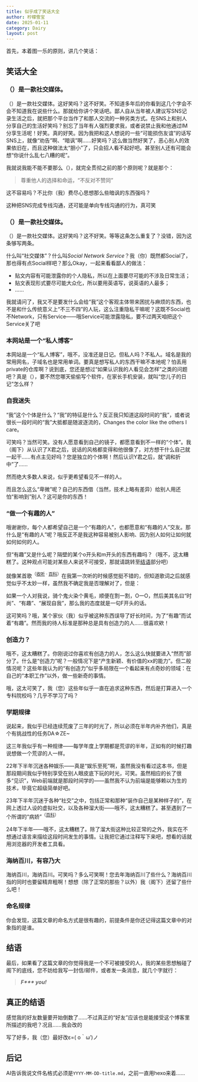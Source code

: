 ```yaml
---
title: 似乎成了笑话大全
author: 柠檬雪宝
date: 2025-01-11
category: Dairy
layout: post
---
```


首先，本着图一乐的原则，讲几个笑话：

## 笑话大全

### （）是一款社交媒体。

（）是一款社交媒体。这好笑吗？这不好笑。不知道多年后的你看到这几个字会不会不知道我在说些什么。那就给你讲个笑话吧。鄙人自从当年被人建议写SNS记录生活之后，就把那个平台当作了和那人交流的一种另类方式。在SNS上和别人分享自己的生活好笑吗？别忘了当年有人强烈要求我，或者说禁止我和他通过IM分享生活呢！好笑。真的好笑。因为我把和这人想说的一些“可能损伤友谊”的话写SNS上，就像“劝告”啊、“暗讽”啊……好笑吗？这么做当然好笑了，恶心别人的效果依旧在，而且这种做法太“胆小”了，只会招人看不起好吧。甚至别人还有可能会想“你说什么乱七八糟的呢”。

我就说我能不能不要那么（），就完全贯彻之前的那个原则呢？就是那个：

> 尊重他人的选择和命运，“不反对不赞同”

这不容易吗？不比你（我）费尽心思想那么些暗讽的东西强吗？

这种把SNS完成专线沟通，还可能是单向专线沟通的行为，真可笑

### （）是一款社交媒体。

（）是一款社交媒体。这好笑吗？这不好笑。等等这条怎么重复了？没错，因为这条够写两条。

什么叫“社交媒体”？什么叫*Social Network Service*？我（你）既然都Social了，那也得有点Social样吧？那么Okay，一起来看看鄙人的做法：
- 贴文内容有可能泄露你的个人隐私，所以在上面要尽可能的不涉及日常生活；
- 贴文表现形式要尽可能大众化，所以要用英语写，说英语的人最多；
- ……

我就请问了，我又不是要发什么会给“我”这个客观主体带来困扰与麻烦的东西，也不是和什么传统意义上“不三不四”的人玩，这么注重隐私干嘛呢？这既不Social也不Network，只有Service——哦Service可能泄露隐私，要不过两天咱把这个Service关了吧

### 本网站是一个“**私人**博客”

本网站是一个“私人博客”，哦不，没准还是日记。但私人吗？不私人。域名是我的常用网名，子域名也是常用单词。要真是想写私人的东西干嘛不本地呢？怕丢用private的仓库啊？说到底，您还是想过“如果认识我的人看见会怎样”之类的问题吧？真是（），要不然您哪天偷偷写个软件，在家长手机安装，就叫“您儿子的日记”怎么样？

### 自我迷失

“我”这个个体是什么？“我”的特征是什么？反正我只知道这段时间的“我”，或者说很长一段时间的“我”大抵都是随波逐流的，Changes the color like the others I care。

可笑吗？当然可笑。没有人愿意看到自己的镜子，都愿意看到不一样的“个体”。我（阁下）从认识了X君之后，说话的风格都变得和他很像了，对方想干什么自己就一起干……有点主见好吗？您是独立的个体啊！然后认识Y君之后，就“调和折中”了……

然而绝大多数人来说，似乎更希望看见不一样的人。

而且怎么这么“卑微”呢？自己的东西借（当然，技术上略有差异）给别人用还怕“影响到”别人？这可是你的东西！

### “做一个有趣的人”

哦谢谢你，每个人都希望自己是一个“有趣的人”，也都愿意和“有趣的人”交友。那什么是“有趣的人”呢？哦反正不是我这种容易被别人影响、因为别人如何让如何就如何如何的人。

但“有趣”又是什么呢？隔壁的某个o开头和m开头的东西有趣吗？（哦不，这太糟糕了。这种观点可能对某些人来说不可接受，那就请跳转至[结语](#结语)部分吧）

就像某首歌<sup>（[收听](https://music.163.com/#/song?id=1294899572) · [百科](https://zh.moegirl.org.cn/%E5%8A%A3%E7%AD%89%E4%B8%8A%E7%AD%89)）</sup>在我第一次听的时候感觉挺不错的，但知道歌词之后就感觉似乎不太妙一样，虽然我不确定我是否理解对了，但是：

如果一个人对我说，骑个鬼火染个黄毛，顺便在割一割，O一O，然后美其名曰“时尚”、“有趣”、“展现自我”，那么我的态度就是一句F开头的话。

这可笑吗？哦，某个家伙（我）似乎被这种东西误导了好长时间，为了“有趣”而试着“有趣”。然而我的待人标准是那种总是具有创造力的人……很喜欢欸！

### 创造力？

哦不，这太糟糕了。你刚说过你喜欢有创造力的人，怎么这么快就要进入“然而”部分了。什么是“创造力”呢？一般情况下是“产生新颖、有价值的xx的能力”。但二般情况呢？这些年我认为的“有创造力”似乎多局限在一个看起来有点奇妙的领域：在自己的“本职工作”以外，做一些新奇的事情。

哦，这太可笑了，我（您）这些年似乎一直在追求这种东西，然后是打算进入一个专科院校吗？几乎不学习了吗？

### 学期规律

说起来，我似乎已经连续荒废了三年的时光了，所以必须在半年内补齐他们，真是个有挑战性的任务DA☆ZE~

这三年我似乎有一种规律——每学年度上学期都是荒谬的半年，正如有的时候打趣说想做一个荒谬的人一样。

22年下半年沉迷各种娱乐——真是“娱乐至死”啊，虽然我没有看过这本书，但是那段期间我似乎特别享受在别人眼皮底下玩的时光，可笑。虽然相应的长了很多“见识”，Web前端就是那段时间学的——虽然我不认为前端是能够赖以为生的技术，毕竟它超级简单好吧。

23年下半年沉迷于各种“社交”之中，包括正常和那种“装作自己是某种样子的”，在网上透过人设的虚拟社交，以及各种溜大街——哦不，这太糟糕了。甚至遇到了一个所谓的“病娇”<sup>（[百科](https://zh.moegirl.org.cn/%E7%97%85%E5%A8%87)）</sup>

24年下半年——哦不，这太糟糕了。除了溜大街这种比较正常的之外，我实在不想通过语言来描绘这段时间发生的事情。让我把它通过注释写下来吧，想看的话就用浏览器的开发者工具看。<!-- 在24年下半年……因为某位“好朋友”的影响，把从23年12月份开始被另一位“好朋友”影响的的某种“不太好”的行为（中国传统文化中的北极星（？））发扬光大了一段时间，颇有种另类的流行文化的感觉，为此还购买了些东西，损失了￥100左右，事后悉数丢进垃圾桶里面了。自此，至少“不会误入迷途（笑） -->

### 海纳百川，有容乃大

海纳百川，海纳百川。可笑吗？多么可笑啊！您去年海纳百川了些什么？海纳百川指的同时也要留精弃粗啊！想想（除了正常的那些？以外）我（阁下）还留了些什么吧！<!--在Y君那里习得的北极星文化在X君那里发扬光大，嘿！真有你的。-->

### 命名规律

你会发现，这篇文章的命名方式是很有趣的，前提条件是你还记得这篇文章中的对象指的是谁。

## 结语

最后，如果看了这篇文章的你觉得我是一个不可被接受的人，我的某些思想触碰了阁下的底线，您不妨给我写一封信/邮件，或者发一条消息，就几个字就行：

> ***F\*\*\* you!***

## 真正的结语

感觉我的好友数量要开始倒数了……不过真正的“好友”应该也是能接受这个博客里所描述的我吧？况且……我会改的

写了好多，我（您）最好改ε=( o｀ω′)ノ

## 后记

AI告诉我说文件名格式必须是`YYYY-MM-DD-title.md`，之前一直用hexo来着……
